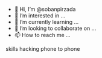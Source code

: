 - 👋 Hi, I’m @sobanpirzada
- 👀 I’m interested in ...
- 🌱 I’m currently learning ...
- 💞️ I’m looking to collaborate on ...
- 📫 How to reach me ...

<!---
sobanpirzada/sobanpirzada is a ✨ special ✨ repository because its `README.md` (this file) appears on your GitHub profile.
You can click the Previeaw link to take a look at your changes.
--->
skills hacking 
phone to phone 
